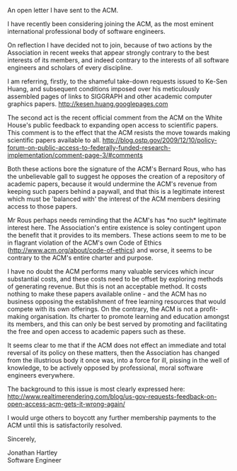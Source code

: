 <!--
.. title: The ACM is pissing in the well
.. slug: the-acm-is-pissing-in-the-well
.. date: 2009-12-18 15:45:00-06:00
.. tags: geek,imho,software
.. link: 
.. description: 
.. type: text
-->


An open letter I have sent to the ACM.

I have recently been considering joining the ACM, as the most eminent
international professional body of software engineers.

On reflection I have decided not to join, because of two actions by the
Association in recent weeks that appear strongly contrary to the best
interests of its members, and indeed contrary to the interests of all
software engineers and scholars of every discipline.

I am referring, firstly, to the shameful take-down requests issued to
Ke-Sen Huang, and subsequent conditions imposed over his meticulously
assembled pages of links to SIGGRAPH and other academic computer
graphics papers.
<http://kesen.huang.googlepages.com>

The second act is the recent official comment from the ACM on the White
House's public feedback to expanding open access to scientific papers.
This comment is to the effect that the ACM resists the move towards
making scientific papers available to all.
<http://blog.ostp.gov/2009/12/10/policy-forum-on-public-access-to-federally-funded-research-implementation/comment-page-3/#comments>

Both these actions bore the signature of the ACM's Bernard Rous, who has
the unbelievable gall to suggest he opposes the creation of a repository
of academic papers, because it would undermine the ACM's revenue from
keeping such papers behind a paywall, and that this is a legitimate
interest which must be 'balanced with' the interest of the ACM members
desiring access to those papers.

Mr Rous perhaps needs reminding that the ACM's has \*no such\*
legitimate interest here. The Association's entire existence is soley
contingent upon the benefit that it provides to its members. These
actions seem to me to be in flagrant violation of the ACM's own Code of
Ethics (<http://www.acm.org/about/code-of-ethics>) and worse, it seems to
be contrary to the ACM's entire charter and purpose.

I have no doubt the ACM performs many valuable services which incur
substantial costs, and these costs need to be offset by exploring
methods of generating revenue. But this is not an acceptable method. It
costs nothing to make these papers available online - and the ACM has no
business opposing the establishment of free learning resources that
would compete with its own offerings. On the contrary, the ACM is not a
profit-making organisation. Its charter to promote learning and
education amongst its members, and this can only be best served by
promoting and facilitating the free and open access to academic papers
such as these.

It seems clear to me that if the ACM does not effect an immediate and
total reversal of its policy on these matters, then the Association has
changed from the illustrious body it once was, into a force for ill,
pissing in the well of knowledge, to be actively opposed by
professional, moral software engineers everywhere.

The background to this issue is most clearly expressed here:
<http://www.realtimerendering.com/blog/us-gov-requests-feedback-on-open-access-acm-gets-it-wrong-again/>

I would urge others to boycott any further membership payments to the
ACM until this is satisfactorily resolved.

Sincerely,

Jonathan Hartley<br />
Software Engineer